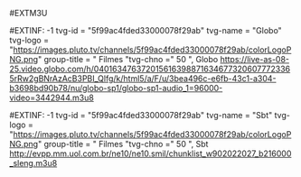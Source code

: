 #EXTM3U

#EXTINF: -1 tvg-id = "5f99ac4fded33000078f29ab" tvg-name = "Globo" tvg-logo = "https://images.pluto.tv/channels/5f99ac4fded33000078f29ab/colorLogoPNG.png" group-title = " Filmes "tvg-chno =" 50 ", Globo
https://live-as-08-25.video.globo.com/h/0401634763720156163988716346773206077723365rRw2gBNrAzAcB3PBI_Qlfg/k/html5/a/F/u/3bea496c-e6fb-43c1-a304-b3698bd90b78/nu/globo-sp1/globo-sp1-audio_1=96000-video=3442944.m3u8

#EXTINF: -1 tvg-id = "5f99ac4fded33000078f29ab" tvg-name = "Sbt" tvg-logo = "https://images.pluto.tv/channels/5f99ac4fded33000078f29ab/colorLogoPNG.png" group-title = " Filmes "tvg-chno =" 50 ", Sbt
http://evpp.mm.uol.com.br/ne10/ne10.smil/chunklist_w902022027_b216000_sleng.m3u8

